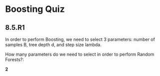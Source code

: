 # Boosting Quiz

## 8.5.R1

In order to perform Boosting, we need to select 3 parameters: number of samples B, tree depth d, and step size lambda.

How many parameters do we need to select in order to perform Random Forests?:

**2**
